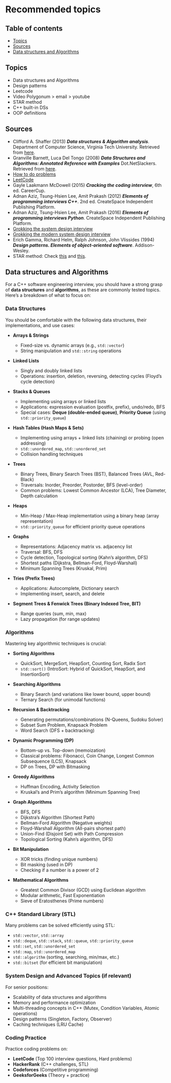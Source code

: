 # Recommended topics


## Table of contents

+ [Topics](#topics)
+ [Sources](#sources)
+ [Data structures and Algorithms](#data-structures-and-algorithms)


## Topics

- Data structures and Algorithms
- Design patterns
- Leetcode
- Video Polygonum > email > youtube
- STAR method
- C++ built-in DSs
- OOP definitions


## Sources

- Clifford A. Shaffer (2013) _**Data structures & Algorithm analysis**_. Department of Computer Science, Virginia Tech University. Retrieved from [here](https://people.cs.vt.edu/shaffer/Book/).
- Granville Barnett, Luca Del Tongo (2008) _**Data Structures and Algorithms: Annotated Reference with Examples**_ Dot.NetSlackers. Retrieved from [here](https://archive.org/details/pdfy-A-5D_dQU-sNJJHOB).
- [How to do problems](https://www.quora.com/When-should-I-start-doing-LeetCode-problems-I-haven-t-learned-data-structures-and-algorithms)
- [LeetCode](https://leetcode.com/)
- Gayle Laakmann McDowell (2015) _**Cracking the coding interview**_, 6th ed. CareerCup.
- Adnan Aziz, Tsung-Hsien Lee, Amit Prakash (2012) _**Elements of programming interviews C++**_. 2nd ed. CreateSpace Independent Publishing Platform.
- Adnan Aziz, Tsung-Hsien Lee, Amit Prakash (2016) _**Elements of programming interviews Python**_. CreateSpace Independent Publishing Platform.
- [Grokking the system design interview](https://www.designgurus.io/course/grokking-the-system-design-interview?aff=84Y9hP)
- [Grokking the modern system design interview](https://www.educative.io/courses/grokking-the-system-design-interview)
- Erich Gamma, Richard Helm, Ralph Johnson, John Vlissides (1994) _**Design patterns. Elements of object-oriented software**_. Addison-Wesley.
- STAR method: Check [this](https://capd.mit.edu/resources/the-star-method-for-behavioral-interviews/) and [this](https://www.vawizard.org/wiz-pdf/STAR_Method_Interviews.pdf).


## Data structures and Algorithms

For a C++ software engineering interview, you should have a strong grasp of **data structures** and **algorithms**, as these are commonly tested topics. Here’s a breakdown of what to focus on:

### Data Structures

You should be comfortable with the following data structures, their implementations, and use cases:

- **Arrays & Strings**  
  - Fixed-size vs. dynamic arrays (e.g., `std::vector`)
  - String manipulation and `std::string` operations

- **Linked Lists**  
  - Singly and doubly linked lists
  - Operations: insertion, deletion, reversing, detecting cycles (Floyd’s cycle detection)

- **Stacks & Queues**  
  - Implementing using arrays or linked lists
  - Applications: expression evaluation (postfix, prefix), undo/redo, BFS  
  - Special cases: **Deque (double-ended queue)**, **Priority Queue** (using `std::priority_queue`)

- **Hash Tables (Hash Maps & Sets)**  
  - Implementing using arrays + linked lists (chaining) or probing (open addressing)  
  - `std::unordered_map`, `std::unordered_set`  
  - Collision handling techniques

- **Trees**  
  - Binary Trees, Binary Search Trees (BST), Balanced Trees (AVL, Red-Black)  
  - Traversals: Inorder, Preorder, Postorder, BFS (level-order)  
  - Common problems: Lowest Common Ancestor (LCA), Tree Diameter, Depth calculation

- **Heaps**  
  - Min-Heap / Max-Heap implementation using a binary heap (array representation)  
  - `std::priority_queue` for efficient priority queue operations

- **Graphs**  
  - Representations: Adjacency matrix vs. adjacency list  
  - Traversal: BFS, DFS  
  - Cycle detection, Topological sorting (Kahn’s algorithm, DFS)  
  - Shortest paths (Dijkstra, Bellman-Ford, Floyd-Warshall)  
  - Minimum Spanning Trees (Kruskal, Prim)

- **Tries (Prefix Trees)**  
  - Applications: Autocomplete, Dictionary search  
  - Implementing insert, search, and delete

- **Segment Trees & Fenwick Trees (Binary Indexed Tree, BIT)**  
  - Range queries (sum, min, max)  
  - Lazy propagation (for range updates)

### Algorithms

Mastering key algorithmic techniques is crucial:

- **Sorting Algorithms**  
  - QuickSort, MergeSort, HeapSort, Counting Sort, Radix Sort  
  - `std::sort()` (IntroSort: Hybrid of QuickSort, HeapSort, and InsertionSort)

- **Searching Algorithms**  
  - Binary Search (and variations like lower bound, upper bound)  
  - Ternary Search (for unimodal functions)

- **Recursion & Backtracking**  
  - Generating permutations/combinations (N-Queens, Sudoku Solver)  
  - Subset Sum Problem, Knapsack Problem  
  - Word Search (DFS + backtracking)

- **Dynamic Programming (DP)**  
  - Bottom-up vs. Top-down (memoization)  
  - Classical problems: Fibonacci, Coin Change, Longest Common Subsequence (LCS), Knapsack  
  - DP on Trees, DP with Bitmasking

- **Greedy Algorithms**  
  - Huffman Encoding, Activity Selection  
  - Kruskal’s and Prim’s algorithm (Minimum Spanning Tree)

- **Graph Algorithms**  
  - BFS, DFS  
  - Dijkstra’s Algorithm (Shortest Path)  
  - Bellman-Ford Algorithm (Negative weights)  
  - Floyd-Warshall Algorithm (All-pairs shortest path)  
  - Union-Find (Disjoint Set) with Path Compression  
  - Topological Sorting (Kahn’s algorithm, DFS)

- **Bit Manipulation**  
  - XOR tricks (finding unique numbers)  
  - Bit masking (used in DP)  
  - Checking if a number is a power of 2

- **Mathematical Algorithms**  
  - Greatest Common Divisor (GCD) using Euclidean algorithm  
  - Modular arithmetic, Fast Exponentiation  
  - Sieve of Eratosthenes (Prime numbers)  

### C++ Standard Library (STL)

Many problems can be solved efficiently using STL:
- `std::vector`, `std::array`
- `std::deque`, `std::stack`, `std::queue`, `std::priority_queue`
- `std::set`, `std::unordered_set`
- `std::map`, `std::unordered_map`
- `std::algorithm` (sorting, searching, min/max, etc.)
- `std::bitset` (for efficient bit manipulation)

### System Design and Advanced Topics (if relevant)

For senior positions:
- Scalability of data structures and algorithms
- Memory and performance optimization
- Multi-threading concepts in C++ (Mutex, Condition Variables, Atomic operations)
- Design patterns (Singleton, Factory, Observer)
- Caching techniques (LRU Cache)

### Coding Practice

Practice coding problems on:
- **LeetCode** (Top 100 interview questions, Hard problems)
- **HackerRank** (C++ challenges, STL)
- **Codeforces** (Competitive programming)
- **GeeksforGeeks** (Theory + practice)

